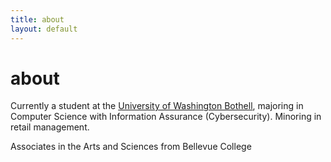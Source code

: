 ```yaml
---
title: about
layout: default
---
```


# about

Currently a student at the [University of Washington Bothell](https://www.uwb.edu/), majoring in Computer Science with Information Assurance (Cybersecurity). Minoring in retail management.

Associates in the Arts and Sciences from Bellevue College